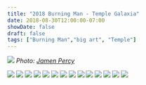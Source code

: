 ```yaml
---
title: "2018 Burning Man - Temple Galaxia"
date: 2018-08-30T12:00:00-07:00
showDate: false
draft: false
tags: ["Burning Man","big art", "Temple"]
---
```


![](../images/galaxia_1_jamen_percy.png)
*Photo: [Jamen Percy](http://www.jamenpercy.com/)*

![](../images/galaxia_2.jpg)
![](../images/galaxia_3.jpg)
![](../images/galaxia_4.jpg)
![](../images/galaxia_5.jpg)
![](../images/galaxia_6.jpg)
![](../images/galaxia_7.jpg)
![](../images/galaxia_8.jpg)
![](../images/galaxia_9.jpg)
![](../images/galaxia_10.jpg)
![](../images/galaxia_11.jpg)
![](../images/galaxia_12.jpg)
![](../images/galaxia_13.jpg)
![](../images/galaxia_14.jpg)
![](../images/galaxia_15.jpg)

